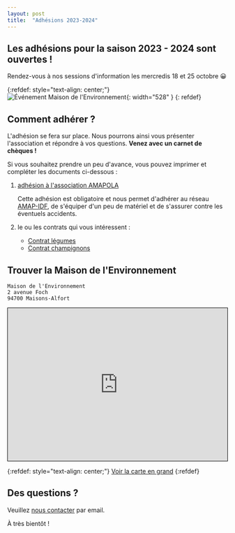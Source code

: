 ```yaml
---
layout: post
title:  "Adhésions 2023-2024"
---
```


## Les adhésions pour la saison 2023 - 2024 sont ouvertes !

Rendez-vous à nos sessions d'information les mercredis 18 et 25 octobre 😀

{:refdef: style="text-align: center;"}
![Événement Maison de l'Environnement](https://amapola.s3.fr-par.scw.cloud/2023-2024/20241018-evenement.png){: width="528" }
{: refdef}

## Comment adhérer ?

L'adhésion se fera sur place.
Nous pourrons ainsi vous présenter l'association et répondre à vos questions.
**Venez avec un carnet de chèques !**

Si vous souhaitez prendre un peu d'avance, vous pouvez imprimer et compléter les documents ci-dessous :

1. [adhésion à l'association AMAPOLA](https://amapola.s3.fr-par.scw.cloud/2023-2024/AMAPOLA-Adhesion-2023-2024.pdf)

    Cette adhésion est obligatoire et nous  permet d'adhérer au réseau [AMAP-IDF](https://amap-idf.org), de s'équiper d'un peu de matériel et de s'assurer contre les éventuels accidents.

2. le ou les contrats qui vous intéressent :

    - [Contrat légumes](https://amapola.s3.fr-par.scw.cloud/2023-2024/AMAPOLA-Contrat-Legumes-2023-2024.pdf)
    - [Contrat champignons](https://amapola.s3.fr-par.scw.cloud/2023-2024/AMAPOLA-Contrat-Champignons-2023-2024.pdf)

## Trouver la Maison de l'Environnement

```
Maison de l'Environnement
2 avenue Foch
94700 Maisons-Alfort
```

<iframe width="100%" height="350" src="https://www.openstreetmap.org/export/embed.html?bbox=2.4191164970397954%2C48.799768691075265%2C2.441926002502442%2C48.81765915316544&amp;layer=mapnik&amp;marker=48.81559274933979%2C2.432071566581726" style="border: 1px solid black"></iframe>

{:refdef: style="text-align: center;"}
[Voir la carte en grand](https://www.openstreetmap.org/way/1205832384)
{:refdef}

## Des questions ?

Veuillez [nous contacter](mailto:amapola94700@gmail.com) par email.

À très bientôt !
